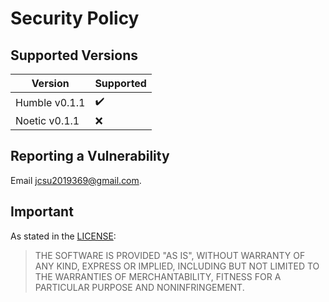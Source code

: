 # Security Policy

## Supported Versions

| Version | Supported          |
| ------- | ------------------ |
| Humble v0.1.1   | :heavy_check_mark: |
| Noetic v0.1.1   | :x:                |

## Reporting a Vulnerability

Email [jcsu2019369@gmail.com](mailto:jcsu2019369@gmail.com).

## Important

As stated in the [LICENSE](./LICENSE):
> THE SOFTWARE IS PROVIDED "AS IS", WITHOUT WARRANTY OF ANY KIND, EXPRESS OR
> IMPLIED, INCLUDING BUT NOT LIMITED TO THE WARRANTIES OF MERCHANTABILITY,
> FITNESS FOR A PARTICULAR PURPOSE AND NONINFRINGEMENT.
